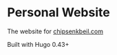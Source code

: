 # Personal Website

The website for [chipsenkbeil.com](http://chipsenkbeil.com/)

Built with Hugo 0.43+

